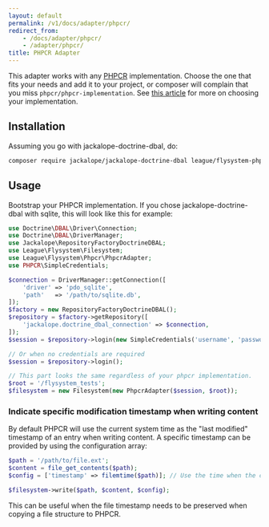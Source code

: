```yaml
---
layout: default
permalink: /v1/docs/adapter/phpcr/
redirect_from:
    - /docs/adapter/phpcr/
    - /adapter/phpcr/
title: PHPCR Adapter
---
```


This adapter works with any [PHPCR](http://phpcr.github.io) implementation.
Choose the one that fits your needs and add it to your project, or composer
will  complain that you miss `phpcr/phpcr-implementation`. See
[this article](http://symfony.com/doc/master/cmf/cookbook/database/choosing_phpcr_implementation.html)
for more on choosing your implementation.

## Installation

Assuming you go with jackalope-doctrine-dbal, do:

```bash
composer require jackalope/jackalope-doctrine-dbal league/flysystem-phpcr
```

## Usage

Bootstrap your PHPCR implementation. If you chose jackalope-doctrine-dbal with sqlite, 
this will look like this for example:

```php
use Doctrine\DBAL\Driver\Connection;
use Doctrine\DBAL\DriverManager;
use Jackalope\RepositoryFactoryDoctrineDBAL;
use League\Flysystem\Filesystem;
use League\Flysystem\Phpcr\PhpcrAdapter;
use PHPCR\SimpleCredentials;

$connection = DriverManager::getConnection([
    'driver' => 'pdo_sqlite',
    'path'   => '/path/to/sqlite.db',
]);
$factory = new RepositoryFactoryDoctrineDBAL();
$repository = $factory->getRepository([
    'jackalope.doctrine_dbal_connection' => $connection,
]);
$session = $repository->login(new SimpleCredentials('username', 'password'));

// Or when no credentials are required
$session = $repository->login();

// This part looks the same regardless of your phpcr implementation.
$root = '/flysystem_tests';
$filesystem = new Filesystem(new PhpcrAdapter($session, $root));
```

### Indicate specific modification timestamp when writing content
By default PHPCR will use the current system time as the "last modified" timestamp of an entry when writing content. A specific timestamp can be provided by using the configuration array:

```php
$path = '/path/to/file.ext';
$content = file_get_contents($path);
$config = ['timestamp' => filemtime($path)]; // Use the time when the content of the file was last changed.

$filesystem->write($path, $content, $config);
```

This can be useful when the file timestamp needs to be preserved when copying a file structure to PHPCR.
